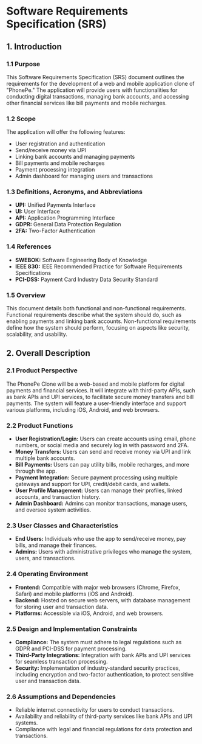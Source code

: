# Software Requirements Specification (SRS)

## 1. Introduction

### 1.1 Purpose
This Software Requirements Specification (SRS) document outlines the requirements for the development of a web and mobile application clone of "PhonePe." The application will provide users with functionalities for conducting digital transactions, managing bank accounts, and accessing other financial services like bill payments and mobile recharges.

### 1.2 Scope
The application will offer the following features:
- User registration and authentication
- Send/receive money via UPI
- Linking bank accounts and managing payments
- Bill payments and mobile recharges
- Payment processing integration
- Admin dashboard for managing users and transactions

### 1.3 Definitions, Acronyms, and Abbreviations
- **UPI:** Unified Payments Interface
- **UI:** User Interface
- **API:** Application Programming Interface
- **GDPR:** General Data Protection Regulation
- **2FA:** Two-Factor Authentication

### 1.4 References
- **SWEBOK:** Software Engineering Body of Knowledge
- **IEEE 830:** IEEE Recommended Practice for Software Requirements Specifications
- **PCI-DSS:** Payment Card Industry Data Security Standard

### 1.5 Overview
This document details both functional and non-functional requirements. Functional requirements describe what the system should do, such as enabling payments and linking bank accounts. Non-functional requirements define how the system should perform, focusing on aspects like security, scalability, and usability.

## 2. Overall Description

### 2.1 Product Perspective
The PhonePe Clone will be a web-based and mobile platform for digital payments and financial services. It will integrate with third-party APIs, such as bank APIs and UPI services, to facilitate secure money transfers and bill payments. The system will feature a user-friendly interface and support various platforms, including iOS, Android, and web browsers.

### 2.2 Product Functions
- **User Registration/Login:** Users can create accounts using email, phone numbers, or social media and securely log in with password and 2FA.
- **Money Transfers:** Users can send and receive money via UPI and link multiple bank accounts.
- **Bill Payments:** Users can pay utility bills, mobile recharges, and more through the app.
- **Payment Integration:** Secure payment processing using multiple gateways and support for UPI, credit/debit cards, and wallets.
- **User Profile Management:** Users can manage their profiles, linked accounts, and transaction history.
- **Admin Dashboard:** Admins can monitor transactions, manage users, and oversee system activities.

### 2.3 User Classes and Characteristics
- **End Users:** Individuals who use the app to send/receive money, pay bills, and manage their finances.
- **Admins:** Users with administrative privileges who manage the system, users, and transactions.

### 2.4 Operating Environment
- **Frontend:** Compatible with major web browsers (Chrome, Firefox, Safari) and mobile platforms (iOS and Android).
- **Backend:** Hosted on secure web servers, with database management for storing user and transaction data.
- **Platforms:** Accessible via iOS, Android, and web browsers.

### 2.5 Design and Implementation Constraints
- **Compliance:** The system must adhere to legal regulations such as GDPR and PCI-DSS for payment processing.
- **Third-Party Integrations:** Integration with bank APIs and UPI services for seamless transaction processing.
- **Security:** Implementation of industry-standard security practices, including encryption and two-factor authentication, to protect sensitive user and transaction data.

### 2.6 Assumptions and Dependencies
- Reliable internet connectivity for users to conduct transactions.
- Availability and reliability of third-party services like bank APIs and UPI systems.
- Compliance with legal and financial regulations for data protection and transactions.
